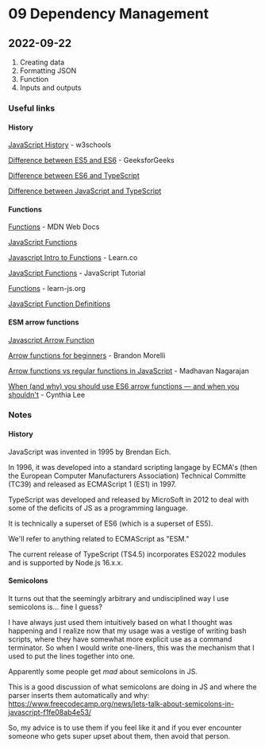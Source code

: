 # 09 Dependency Management

## 2022-09-22

1. Creating data
2. Formatting JSON
3. Function
4. Inputs and outputs

### Useful links

#### History

[JavaScript History](https://www.w3schools.com/js/js_history.asp) - w3schools

[Difference between ES5 and ES6](https://www.geeksforgeeks.org/difference-between-es5-and-es6/) - GeeksforGeeks

[Difference between ES6 and TypeScript](https://www.geeksforgeeks.org/difference-between-es5-and-es6/)

[Difference between JavaScript and TypeScript](https://www.geeksforgeeks.org/difference-between-typescript-and-javascript/)

#### Functions

[Functions](https://developer.mozilla.org/en-US/docs/Web/JavaScript/Guide/Functions) - MDN Web Docs

[JavaScript Functions](https://www.w3schools.com/js/js_functions.asp)

[Javascript Intro to Functions](https://learn.co/lessons/javascript-intro-to-functions) - Learn.co

[JavaScript Functions](https://www.javascripttutorial.net/javascript-function/) - JavaScript Tutorial

[Functions](https://www.learn-js.org/en/Functions) - learn-js.org

[JavaScript Function Definitions](https://www.w3schools.com/js/js_function_definition.asp)

#### ESM arrow functions

[Javascript Arrow Function](https://www.w3schools.com/js/js_arrow_function.asp)

[Arrow functions for beginners](https://codeburst.io/javascript-arrow-functions-for-beginners-926947fc0cdc) - Brandon Morelli

[Arrow functions vs regular functions in JavaScript](https://levelup.gitconnected.com/arrow-function-vs-regular-function-in-javascript-b6337fb87032) - Madhavan Nagarajan

[When (and why) you should use ES6 arrow functions &mdash; and when you shouldn't](https://www.freecodecamp.org/news/when-and-why-you-should-use-es6-arrow-functions-and-when-you-shouldnt-3d851d7f0b26/) - Cynthia Lee

### Notes

#### History

JavaScript was invented in 1995 by Brendan Eich.

In 1996, it was developed into a standard scripting langage by ECMA's (then the European Computer Manufacturers Association) Technical Committe (TC39) and released as ECMAScript 1 (ES1) in 1997.

TypeScript was developed and released by MicroSoft in 2012 to deal with some of the deficits of JS as a programming language.

It is technically a superset of ES6 (which is a superset of ES5). 

We'll refer to anything related to ECMAScript as "ESM."

The current release of TypeScript (TS4.5) incorporates ES2022 modules and is supported by Node.js 16.x.x.

#### Semicolons

It turns out that the seemingly arbitrary and undisciplined way I use semicolons is... fine I guess?

I have always just used them intuitively based on what I thought was happening and I realize now that my usage was a vestige of writing bash scripts, where they have somewhat more explicit use as a command terminator. 
So when I would write one-liners, this was the mechanism that I used to put the lines together into one. 

Apparently some people get *mad* about semicolons in JS. 

This is a good discussion of what semicolons are doing in JS and where the parser inserts them automatically and why: https://www.freecodecamp.org/news/lets-talk-about-semicolons-in-javascript-f1fe08ab4e53/

So, my advice is to use them if you feel like it and if you ever encounter someone who gets super upset about them, then avoid that person.
